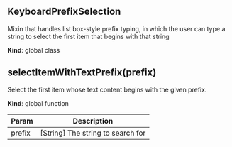 <a name="KeyboardPrefixSelection"></a>
## KeyboardPrefixSelection
Mixin that handles list box-style prefix typing, in which the user
can type a string to select the first item that begins with that string

**Kind**: global class  
<a name="selectItemWithTextPrefix"></a>
## selectItemWithTextPrefix(prefix)
Select the first item whose text content begins with the given prefix.

**Kind**: global function  

| Param | Description |
| --- | --- |
| prefix | [String] The string to search for |

